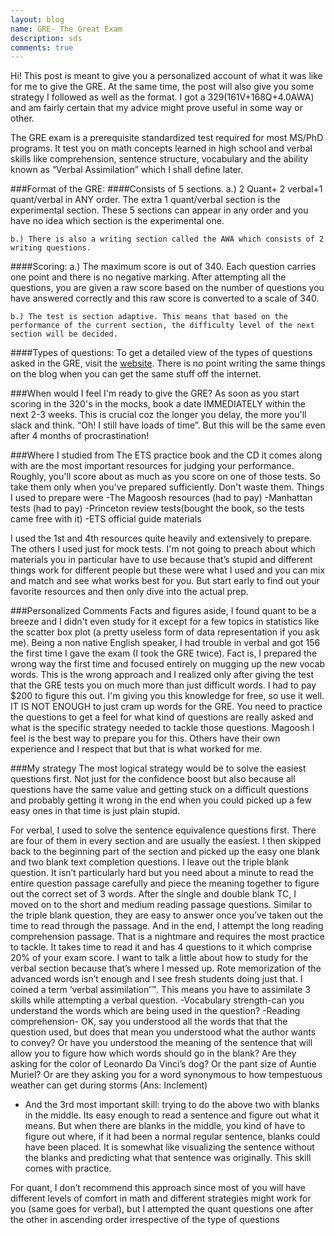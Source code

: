 ```yaml
---
layout: blog
name: GRE- The Great Exam
description: sds
comments: true
---
```


Hi! This post is meant to give you a personalized account of what it was like for me to give the GRE. At the same time, the post will also give you some strategy I followed as well as the format. I got a 329(161V+168Q+4.0AWA) and am fairly certain that my advice might prove useful in some way or other.

The GRE exam is a prerequisite standardized test required for most MS/PhD programs. It test you on math concepts learned in high school and verbal skills like comprehension, sentence structure, vocabulary and the ability known as “Verbal Assimilation” which I shall define later.

###Format of the GRE:
####Consists of 5 sections.
	a.) 2 Quant+ 2 verbal+1 quant/verbal in ANY order. The extra 1 quant/verbal section is the experimental section. These 5 sections can appear in any order and you have no idea which section is the experimental one.
	
	b.) There is also a writing section called the AWA which consists of 2 writing questions.

####Scoring:
	a.) The maximum score is out of 340. Each question carries one point and there is no negative marking. After attempting all the questions, you are given a raw score based on the number of questions you have answered correctly and this raw score is converted to a scale of 340.

	b.) The test is section adaptive. This means that based on the performance of the current section, the difficulty level of the next section will be decided.

####Types of questions:
	To get a detailed view of the types of questions asked in the GRE, visit the [website](http://www.ets.org/gre/). There is no point writing the same things on the blog when you can get the same stuff off the internet.

###When would I feel I'm ready to give the GRE?
As soon as you start scoring in the 320's in the mocks, book a date IMMEDIATELY within the next 2-3 weeks. This is crucial coz the longer you delay, the more you'll slack and think. “Oh! I still have loads of time”. But this will be the same even after 4 months of procrastination!


###Where I studied from
The ETS practice book and the CD it comes along with are the most important resources for judging your performance. Roughly, you'll score about as much as you score on one of those tests. So take them only when you've prepared sufficiently. Don't waste them. Things I used to prepare were
-The Magoosh resources (had to pay)
-Manhattan tests (had to pay)
-Princeton review tests(bought the book, so the tests came free with it)
-ETS official guide materials

I used the 1st and 4th resources quite heavily and extensively to prepare. The others I used just for mock tests. I'm not going to preach about which materials you in particular have to use because that’s stupid and different things work for different people but these were what I used and you can mix and match and see what works best for you. But start early to find out your favorite resources and then only dive into the actual prep.

###Personalized Comments 
Facts and figures aside, I found quant to be a breeze and I didn't even study for it except for a few topics in statistics like the scatter box plot (a pretty useless form of data representation if you ask me).  Being a non native English speaker, I had trouble in verbal and got 156 the first time I gave the exam (I took the GRE twice). Fact is, I prepared the wrong way the first time and focused entirely on mugging up the new vocab words. This is the wrong approach and I realized only after giving the test that the GRE tests you on much more than just difficult words. I had to pay $200 to figure this out. I'm giving you this knowledge for free, so use it well. IT IS NOT ENOUGH to just cram up words for the GRE. You need to practice the questions to get a feel for what kind of questions are really asked and what is the specific strategy needed to tackle those questions. Magoosh I feel is the best way to prepare you for this. Others have their own experience and I respect that but that is what worked for me.

###My strategy
The most logical strategy would be to solve the easiest questions first. Not just for the confidence boost but also because all questions have the same value and getting stuck on a difficult questions and probably getting it wrong in the end when you could picked up a few easy ones in that time is just plain stupid.

For verbal, I used to solve the sentence equivalence questions first. There are four of them in every section and are usually the easiest. I then skipped back to the beginning part of the section and picked up the easy one blank and two blank text completion questions. I leave out the triple blank question. It isn’t particularly hard but you need about a minute to read the entire question passage carefully and piece the meaning together to figure out the correct set of 3 words. After the single and double blank TC, I moved on to the short and medium reading passage questions. Similar to the triple blank question, they are easy to answer once you’ve taken out the time to read through the passage. And in the end, I attempt the long reading comprehension passage. That is a nightmare and requires the most practice to tackle. It takes time to read it and has 4 questions to it which comprise 20% of your exam score.
I want to talk a little about how to study for the verbal section because that’s where I messed up. Rote memorization of the advanced words isn’t enough and I see fresh students doing just that. I coined a term ‘verbal assimilation’™. This means you have to assimilate 3 skills while attempting a verbal question.
-Vocabulary strength-can you understand the words which are being used in the question?
-Reading comprehension- OK, say you understood all the words that that the question used, but does that mean you understood what the author wants to convey? Or have you understood the meaning of the sentence that will allow you to figure how which words should go in the blank? Are they asking for the color of Leonardo Da Vinci’s dog? Or the pant size of Auntie Muriel? Or are they asking you for a word synonymous to how tempestuous weather can get during storms (Ans: Inclement)
- And the 3rd most important skill: trying to do the above two with blanks in the middle. Its easy enough to read a sentence and figure out what it means. But when there are blanks in the middle, you kind of have to figure out where, if it had been a normal regular sentence, blanks could have been placed. It is somewhat like visualizing the sentence without the blanks and predicting what that sentence was originally. This skill comes with practice.

For quant, I don’t recommend this approach since most of you will have different levels of comfort in math and different strategies might work for you (same goes for verbal), but I attempted the quant questions one after the other in ascending order irrespective of the type of questions





